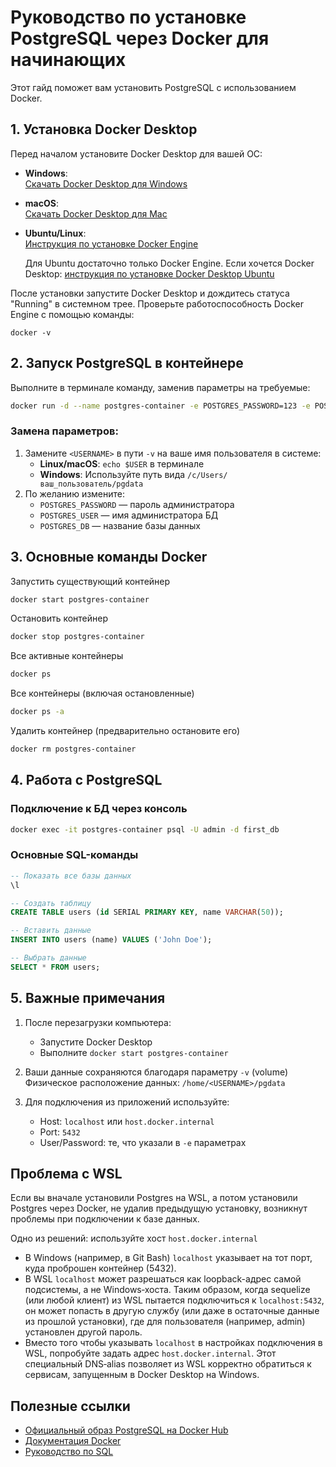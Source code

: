 # Руководство по установке PostgreSQL через Docker для начинающих

Этот гайд поможет вам установить PostgreSQL с использованием Docker.

## 1. Установка Docker Desktop

Перед началом установите Docker Desktop для вашей ОС:

- **Windows**:  
  [Скачать Docker Desktop для Windows](https://docs.docker.com/desktop/setup/install/windows-install/)
- **macOS**:  
  [Скачать Docker Desktop для Mac](https://docs.docker.com/desktop/setup/install/mac-install/)
- **Ubuntu/Linux**:  
  [Инструкция по установке Docker Engine](https://docs.docker.com/engine/install/ubuntu/)

  Для Ubuntu достаточно только Docker Engine. Если хочется Docker Desktop: [инструкция по установке Docker Desktop Ubuntu](https://docs.docker.com/desktop/setup/install/linux/ubuntu/)

После установки запустите Docker Desktop и дождитесь статуса "Running" в системном трее.
Проверьте работоспособность Docker Engine с помощью команды:

```
docker -v
```

## 2. Запуск PostgreSQL в контейнере

Выполните в терминале команду, заменив параметры на требуемые:

```bash
docker run -d --name postgres-container -e POSTGRES_PASSWORD=123 -e POSTGRES_USER=admin -e POSTGRES_DB=first_db -e PGDATA=/var/lib/postgresql/data/pgdata -p 5432:5432 -v /home/<USERNAME>/pgdata:/var/lib/postgresql/data --restart=unless-stopped postgres
```

### Замена параметров:

1. Замените `<USERNAME>` в пути `-v` на ваше имя пользователя в системе:
   - **Linux/macOS**: `echo $USER` в терминале
   - **Windows**: Используйте путь вида `/c/Users/ваш_пользователь/pgdata`
2. По желанию измените:
   - `POSTGRES_PASSWORD` — пароль администратора
   - `POSTGRES_USER` — имя администратора БД
   - `POSTGRES_DB` — название базы данных

## 3. Основные команды Docker

Запустить существующий контейнер

```bash
docker start postgres-container
```

Остановить контейнер

```bash
docker stop postgres-container
```

Все активные контейнеры

```bash
docker ps
```

Все контейнеры (включая остановленные)

```bash
docker ps -a
```

Удалить контейнер (предварительно остановите его)

```bash
docker rm postgres-container
```

## 4. Работа с PostgreSQL

### Подключение к БД через консоль

```bash
docker exec -it postgres-container psql -U admin -d first_db
```

### Основные SQL-команды

```sql
-- Показать все базы данных
\l

-- Создать таблицу
CREATE TABLE users (id SERIAL PRIMARY KEY, name VARCHAR(50));

-- Вставить данные
INSERT INTO users (name) VALUES ('John Doe');

-- Выбрать данные
SELECT * FROM users;
```

## 5. Важные примечания

1. После перезагрузки компьютера:
   - Запустите Docker Desktop
   - Выполните `docker start postgres-container`
2. Ваши данные сохраняются благодаря параметру `-v` (volume)  
   Физическое расположение данных: `/home/<USERNAME>/pgdata`

3. Для подключения из приложений используйте:
   - Host: `localhost` или `host.docker.internal`
   - Port: `5432`
   - User/Password: те, что указали в `-e` параметрах

## Проблема с WSL

Если вы вначале установили Postgres на WSL, а потом установили Postgres через Docker, не
удалив предыдущую установку, возникнут проблемы при подключении к базе данных.

Одно из решений: используйте хост `host.docker.internal`

- В Windows (например, в Git Bash) `localhost` указывает на тот порт, куда проброшен
  контейнер (5432).
- В WSL `localhost` может разрешаться как loopback-адрес самой подсистемы, а не
  Windows‑хоста. Таким образом, когда sequelize (или любой клиент) из WSL пытается
  подключиться к `localhost:5432`, он может попасть в другую службу (или даже в остаточные
  данные из прошлой установки), где для пользователя (например, admin) установлен другой
  пароль.
- Вместо того чтобы указывать `localhost` в настройках подключения в WSL, попробуйте
  задать адрес `host.docker.internal`. Этот специальный DNS‑alias позволяет из WSL
  корректно обратиться к сервисам, запущенным в Docker Desktop на Windows.



## Полезные ссылки

- [Официальный образ PostgreSQL на Docker Hub](https://hub.docker.com/_/postgres)
- [Документация Docker](https://docs.docker.com/)
- [Руководство по SQL](https://www.postgresqltutorial.com/)
